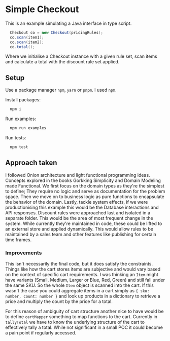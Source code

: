 # Simple Checkout

This is an example simulating a Java interface in type script.

```java
  Checkout co = new Checkout(pricingRules);
  co.scan(item1);
  co.scan(item2);
  co.total();
```

Where we initialise a Checkout instance with a given rule set, scan items and calculate a total with the discount rule set applied.


## Setup

Use a package manager `npm`, `yarn` or `pnpm`. I used `npm`.

Install packages:
```bash
  npm i
```

Run examples:
```bash
  npm run examples
```

Run tests:
```bash
  npm test
```

## Approach taken

I followed Onion architecture and light functional programming ideas. Concepts explored in the books Gorkking Simplicity and Domain Modeling made Functional. We first focus on the domain types as they're the simplest to define; They require no logic and serve as documentation for the problem space. Then we move on to business logic as pure functions to encapsulate the behavior of the domain. Lastly, tackle system effects, if we were productionising this example this would be the Database interactions and API responses. Discount rules were approached last and isolated in a separate folder. This would be the area of most frequent change in the system. While currently they're maintained in code, these could be lifted to an external store and applied dynamically. This would allow rules to be maintained by a sales team and other features like publishing for certain time frames.

### Improvements 

This isn't necessarily the final code, but it does satisfy the constraints. Things like how the cart stores items are subjective and would vary based on the context of specific cart requirements. I was thinking an `Item` might have variants (Small, Medium, Larger or Blue, Red, Green) and still fall under the same SKU. So the whole `Item` object is scanned into the cart. If this wasn't the case you could aggregate items in a cart simply as `{ sku: number, count: number }` and look up products in a dictionary to retrieve a price and multiply the count by the price for a total.

For this reason of ambiguity of cart structure another nice to have would be to define `cartMapper` something to map functions to the cart. Currently in `tallyTotal` we have to know the underlying structure of the cart to effectively tally a total. While not significant in a small POC it could become a pain point if regularly accessed.